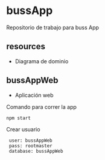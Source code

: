 # bussApp
Repositorio de trabajo para buss App

## resources
* Diagrama de dominio

## bussAppWeb
* Aplicación web

Comando para correr la app

``npm start ``

Crear usuario
````
 user: bussAppWeb
 pass: rootmaster
 database: bussAppWeb
````



